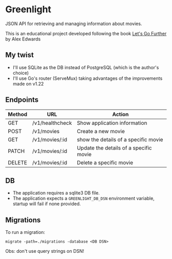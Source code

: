 # Greenlight
JSON API for retrieving and managing information about movies.

This is an educational project developed following the book [Let's Go Further](https://lets-go-further.alexedwards.net/) by Alex Edwards

## My twist
- I'll use SQLite as the DB instead of PostgreSQL (which is the author's choice)
- I'll use Go's router (ServeMux) taking advantages of the improvements made on v1.22

## Endpoints
| Method | URL             | Action                                 |
| ------ | --------------- | -------------------------------------- |
| GET    | /v1/healthcheck | Show application information           |
| POST   | /v1/movies      | Create a new movie                     |
| GET    | /v1/movies/:id  | show the details of a specific movie   |
| PATCH  | /v1/movies/:id  | Update the details of a specific movie |
| DELETE | /v1/movies/:id  | Delete a specific movie                |

## DB 
- The application requires a sqlite3 DB file.
- The application expects a `GREENLIGHT_DB_DSN` environment variable, startup will fail if none provided.

## Migrations
To run a migration:
```shell
migrate -path=./migrations -database <DB DSN> 
```
Obs: don't use query strings on DSN!
